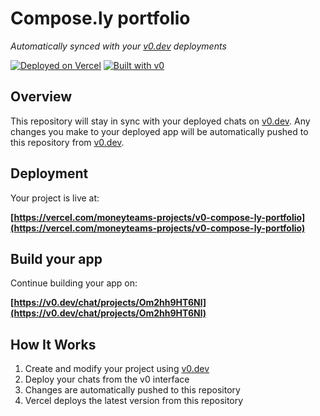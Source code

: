 # Compose.ly portfolio

*Automatically synced with your [v0.dev](https://v0.dev) deployments*

[![Deployed on Vercel](https://img.shields.io/badge/Deployed%20on-Vercel-black?style=for-the-badge&logo=vercel)](https://vercel.com/moneyteams-projects/v0-compose-ly-portfolio)
[![Built with v0](https://img.shields.io/badge/Built%20with-v0.dev-black?style=for-the-badge)](https://v0.dev/chat/projects/Om2hh9HT6Nl)

## Overview

This repository will stay in sync with your deployed chats on [v0.dev](https://v0.dev).
Any changes you make to your deployed app will be automatically pushed to this repository from [v0.dev](https://v0.dev).

## Deployment

Your project is live at:

**[https://vercel.com/moneyteams-projects/v0-compose-ly-portfolio](https://vercel.com/moneyteams-projects/v0-compose-ly-portfolio)**

## Build your app

Continue building your app on:

**[https://v0.dev/chat/projects/Om2hh9HT6Nl](https://v0.dev/chat/projects/Om2hh9HT6Nl)**

## How It Works

1. Create and modify your project using [v0.dev](https://v0.dev)
2. Deploy your chats from the v0 interface
3. Changes are automatically pushed to this repository
4. Vercel deploys the latest version from this repository